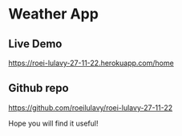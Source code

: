 # Weather App

## Live Demo
https://roei-lulavy-27-11-22.herokuapp.com/home

## Github repo
https://github.com/roeilulavy/roei-lulavy-27-11-22

Hope you will find it useful!
